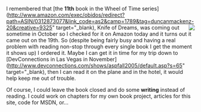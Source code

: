 I remembered that [the <b>11th</b> book in the Wheel of Time series](http://www.amazon.com/exec/obidos/redirect?path=ASIN/0312873077&link_code=as2&camp=1789&tag=duncanmackenz-20&creative=9325" target="_blank), Knife of Dreams, [<img src="http://images.amazon.com/images/P/0312873077.01._AA_SCMZZZZZZZ_.jpg" align="right" border="0" />](http://www.amazon.com/exec/obidos/redirect?path=ASIN/0312873077&link_code=as2&camp=1789&tag=duncanmackenz-20&creative=9325)was coming out sometime in October so I checked for it on Amazon today and it turns out it came out on the 19th. So (despite being fairly busy and having a real problem with reading non-stop through every single book I get the moment it shows up) I ordered it. Maybe I can get it in time for my trip down to [DevConnections in Las Vegas in November](http://www.devconnections.com/shows/aspfall2005/default.asp?s=65" target="_blank), then I can read it on the plane and in the hotel, it would help keep me out of trouble.

Of course, I could leave the book closed and do some **writing** instead of reading. I could work on chapters for my own book project, articles for this site, code for MSDN, or...
